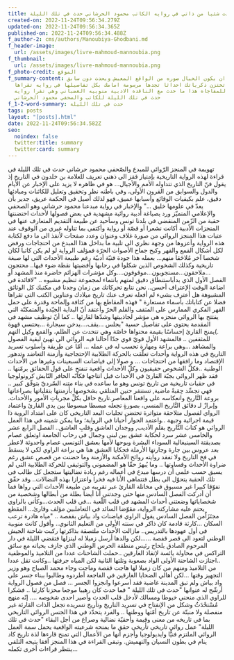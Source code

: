 ```yaml
---
title: وجدت شئيا من ذاتي في روايه الكاتب محمود الحرشاني حدث في تلك الليلة
created-on: 2022-11-24T09:56:34.279Z
updated-on: 2022-11-24T09:56:34.365Z
published-on: 2022-11-24T09:56:34.488Z
f_author-2: cms/authors/Manoubiya-Ghodbani.md
f_header-image:
  url: /assets/images/livre-mahmoud-mannoubia.png
f_thumbnail:
  url: /assets/images/livre-mahmoud-mannoubia.png
f_photo-credit: الموقع
f_summary-content: يحدث ان يكون الخيال صوره من الواقع المعيش ويحدث دون سابق
  اشعار ان تختزن ذكرياتك احداثا تجدها مرسومة امامك بكل تفاصيلها في روايه تقراها
  فتذهل للمفاجاه هذا ما حدث مع الناقده الادبية منوبيه الغضباني وهي تقرا روايه
  حدث في تلك الليلة للكاتب والصحفي محمود الحرشاني
f_1-2-word-summary: حدث في تلك الليلة
tags: posts
layout: "[posts].html"
date: 2022-11-24T09:56:34.582Z
seo:
  noindex: false
  twitter:title: summary
  twitter:card: summary
---
```

تهويمة في المنجز الرّوائي للمبدع والصّحفي محمود حرشاني حدث في تلك الليلة في قراءة لهذه الرواية التاريخية بإمتياز قفز الى ذهني تعريف للعلامة بن خلدون في التاريخ إذ يقول فنّ التاريخ الذي تتداوله الأمم والأجيال… هو في ظاهره لا يزيد على الإخبار عن الأيام والدول والسوابق من القرون الأولى، وفي باطنه نظر وتحقيق وتعليل للكائنات ومبادئها دقيق، علم بكيفيات الوقائع وأسبابها عميق، فهو لذلك أصيل في الحكمة عريق، جدير بأن يعدّ في علومها خليق ..." والإخبار في رواية مبدعنا محمود حرشاني وهو الصحفي والإعلامي المتميّز ورد يصياغة أدبية روائية مشهدية في بعض فصولها  لأحداث احتضنتها حقبة من الزّمن المنقضي في بلدنا تونس وسأحيد عن طبيعة التقديم المتعارف عنها في المنجزات الأدبية أكانت نشعرا أو قصّة أو رواية وأكتفي بما تناوله غيري من الوقوف عند عتبات هذا المنجز الروائي من صورة غلاف وعنوان وعدد صفحات لأنفذ الى  ما دفع لكتابة هذه الرواية وأعزوها من وجهة نظري الى تلبية ما بداخل هذا المبدع من احتجاجات ورفض لكل أشكال القمع والقهر وكبح جماح الأصوات الحرّة فمؤلف الرواية لو لم يكن كاتبا لكان شخصا آخر مُلاحَقا منهم... بعمله هذا جودة فنيّة أدبيّة رغم طبيعة الأحداث التي لها صبغة تاريخية وكذلك الشخوص الذين شكلوا  في رحابها وأفضيتها نقطة ضوء فيها.. محتجون ...ملاحقون...مستجوبون...موقوفون....وكل مؤشرات الهزائم حاضرة منذ المشهد أو الفصل الأول الذي  بدأباستنطاق دقيق لمتهم بانتماء لمجموعة تنظيم مشبوه .. "لافائدة في اضاعة الوقت الإعتراف أحسن.. نحن نتابع تحركاتك من زمان وجدنا في مكتبك كل الوثائق المشبوهة هل أعترف بشيء لم أفعله نعرف عنك تاريخ ميلادك وعناوين الكتب التي تقراها فضلا عن كتاباتك بأسماء مستعارة " فهذه المقاطع بها من كثافة وإلماحة وقدرة على حمل القهر الفكري الممارس على المثقف والقلم الحرّ وأعتقد أنّ البداية الجيّدة والمتمكنّة التي يفتتح بها الروائي منجزه هي مؤشر لجاذبيتها وشدّها لقارئها .. كما أنّ توظيف مشهد في المقدمة يحتوي على تفاصيل حسية "يجلس ...يقف....يدخن سيجارة ...يحتسي قهوة .)يمنح القارئ إحساسًا بقيمة محتواها  خاصّة وهي تتحدث عن الظلم، والقمع وكيل التهم للمثقفين .. فالمشهد الأول قويّ  قوي جدّا أحالنا فيه الروائي الى تهيئ لبقية الفصول والمشاهد ...وهي براعة ومهارة تحسب له في عمله ... أمّا عن طريقة وأسلوب تسريد التاريخ في هذه الرواية وأحداث تعلّقت بالحركة الطلابية الإحتجاجية  وأزمنة التعاضد وتدهور الإقتصاد وما رافقها من احتجاجات ... و صولا إلى فياضانت السبعينات وغيرها من الأحداث الوطنية ..فكلّ الشخوص حقيقيون  وكلّ الأحداث واقعية تنفتح على قول الحقائق برمّتها .. فقد ظهر  الروائي بجبّة القارئ في الأحداث قبل انتاجها فكأنّه الحافر النّابش كرونولوجيا في حقبات تاريخية من تاريخ تونس وهو ما ساعده في بناء متنه السّرديّ بتوفّق كبير .. فهي تجسِّد حِقبةً ماضية, تستنفر حنين المتلقي بشخوصها بأزمنتها بتقلباتها بصراعاتها بروعة التَّاريخ وانعكاسه على واقعنا المعاصر.تاريخ حافل بكلِّ مجرياتِ الأمور والأحداث. وإبرازٌ لـ دقائق التَّاريخ المنسي، بصورةٍ تجعله مبسطا مبسوطا بين يدي القارئ واعتماد الرواي لفصول متلاحقة متواترة تحتضن تجليات البعد التاريخي  كان على امتداد الروية ذا قيمة اجرائية وجيهة ..واعتمد الحوار أحيانا في الرواية؛ وما يمكن تثمينه في هذا العمل الروائي هو كتابَ التَّاريخ بقلمِ الأديب, ووجدان العاشق وقلبِ العاشق.. الفصل الرابع عشر والخامس عشر سرد لحكاية عشق بين لبنى وجمال  في رحاب الجامعة اوتعلق عصام بصديقتة السينيغالية السوداء البشرة وبوحها لأمها بعشق التونسي عصام واحدوثة لاعطر بعد عروس بين جارة وجارتها الأرملة فحكايا العشق هنا هي براعة الراوي لكي لا يسقط في فخ التاريخ ولا تفقد روايته روائح الأمكنة والأزمنة وما حضنت من قصص عشق رغم ضراوة الأحداث وقساوتها .. وما يُبهرُ حقّا هو المضموني والتوثيقي للحركة الطلابية التي لم يسبق حسب علمي أن درسها مبدع في أعماله رغم ريادة  نضاليتها  ستجعل كل طالب في تلك الحقبة يتحوّل الى بطل فتتماهى الأنا فيه فخرا واعتزازا بهذه النضالات.. وقد حقّق تفوّقا كبيرا غير مسبوق في مخاتلة القارئ عبر تقريبه من طبيعة الأحداث التي رواها فما أن  أدركت الفصل السادس منها حتى وجدتني أنا أيضا بطلة من أبطالها وشخصية من شخصاياتها وضعتني أحداث المشهد في قلب اللّعبة ...في قلب الحدث...وكأني بالراوي يحتم عليه مشاركته  الرواية، مقوّضا السائد في التعاملبين مؤلف وقارئ... المقطع مجتَزَاُُمن الفصل  السادس يقول الراوي فياضنات واد بياش بقفصة .. "مياه هادرة ترعب السكان ...كارثة قادمة كان ذاكر في سنته الأولى من التعليم الثانوي.. وأقول كانت منوبية في أول عهودها بالتدريس.. مازالت الأحداث ملتصقة بذاكرتها ركبت شاحنة الجيش الوطني لتعود الى قصر قفصة ......لكن والدها أرسل زميلا له لينزلها فتقضي الليلة في دار المرحوم الصادق بلحاج رئيس منطقة الحرس الوطني الذي جازف بحياته مع سائق التراكس في محاولة يائسة لإنقاذ الغارقين ..حملت الشاحنات عددا من التلاميذ والموظفية  ..اجتازت الشاحنة الأولى الواد بصعوبة وتلتها الثانية لكن المياه جرفتها ..وكانت تقل عددا من التلاميذ ومنهم من كان زميلا لها هاجت قفصة وماجت وجاء محمد الصياح وهو وزير التجهيز وقتها ...لكن أهالي الضحايا الغارقين في الفاجعة أطردوه وطالبوا ببناء جسر على واد بياش ولم تبق المدينة غاضبة فقد أسرعوا وانجزوا الجسر ... فصل من فصول الرواية أرشّح له عنوانها "حدث في تلك الليلة " فما حدث كان رهيبا موجعا محزنا كارثيا .. فشكرا للراوي الذي منحني خيوطا ومسالك لأدخل قلب الحدث وأصير احدى شخوصه .... إنّه منهج مُسْتحْدَثُُ وشكل من الإنفتاح في تسريد التاريخ وتأريخ تسريده تجعل الذات القارئة غير منفصلة ولا منبتّة عن تاريخ أمّتها ووطنها .. والفرد يتحدّد في هذا الجنس الروائي التاريخي بما في تاريخه من معنى وقيمة وأحقيّة نضالية وصراع من أجل البقاء "حدث في تلك الليلة" عمل روائي تاريخي تأريخي حقق ما يمنحه شرعيته الواقعية  يحمل سمة العمل الروائي الملتزم فنيًّا وايديولوجيا وأجزم أنها من الأعمال التي تمنح قارءها لذة تاريخ كاد ينام في بطون النسيان والتهميش. وتبقى القراءة في هذا المنجز أفقا يتيحه التلقي ...ينتظر قراءات أخرى تكمله